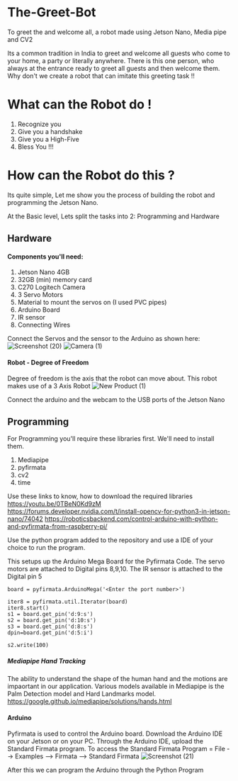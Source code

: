 # The-Greet-Bot
To greet the and welcome all, a robot made using Jetson Nano, Media pipe and CV2

Its a common tradition in India to greet and welcome all guests who come to your home, a party or literally anywhere. There is this one person, who always at the entrance ready to greet all guests and then welcome them. Why don't we create a robot that can imitate this greeting task !!
# What can the Robot do !
1. Recognize you
2. Give you a handshake
3. Give you a High-Five
4. Bless You !!!
# How can the Robot do this ?
Its quite simple, Let me show you the process of building the robot and programming the Jetson Nano.

At the Basic level, Lets split the tasks into 2: Programming and Hardware
## Hardware
#### Components you'll need:
1. Jetson Nano 4GB
2. 32GB (min) memory card
3. C270 Logitech Camera
4. 3 Servo Motors
5. Material to mount the servos on (I used PVC pipes)
6. Arduino Board
7. IR sensor
8. Connecting Wires

Connect the Servos and the sensor to the Arduino as shown here:
![Screenshot (20)](https://user-images.githubusercontent.com/65992357/175828704-bafcac5f-a674-455c-a1a4-a1a61372f699.png)
![Camera (1)](https://user-images.githubusercontent.com/65992357/176002219-0e59ccce-9068-467b-af0d-3914bddeffe1.png)

#### Robot - Degree of Freedom
Degree of freedom is the axis that the robot can move about. This robot makes use of a 3 Axis Robot
![New Product (1)](https://user-images.githubusercontent.com/65992357/176007817-288fe292-0472-4867-8f2d-47418457b395.png)
  
Connect the arduino and the webcam to the USB ports of the Jetson Nano
 

## Programming
For Programming you'll require these libraries first. We'll need to install them.
1. Mediapipe
2. pyfirmata
3. cv2
4. time

Use these links to know, how to download the required libraries
https://youtu.be/0TBeN0Kd9zM
https://forums.developer.nvidia.com/t/install-opencv-for-python3-in-jetson-nano/74042
https://roboticsbackend.com/control-arduino-with-python-and-pyfirmata-from-raspberry-pi/

Use the python program added to the repository and use a IDE of your choice to run the program.

This setups up the Arduino Mega Board for the Pyfirmata Code. The servo motors are attached to Digital pins 8,9,10. The IR sensor is attached to the Digital pin 5

```
board = pyfirmata.ArduinoMega('<Enter the port number>')

iter8 = pyfirmata.util.Iterator(board)
iter8.start()
s1 = board.get_pin('d:9:s')
s2 = board.get_pin('d:10:s')
s3 = board.get_pin('d:8:s')
dpin=board.get_pin('d:5:i')

s2.write(100)
```

##### Mediapipe Hand Tracking
The ability to understand the shape of the human hand and the motions are impaortant in our application. Various models available in Mediapipe is the Palm Detection model and Hard Landmarks model.
https://google.github.io/mediapipe/solutions/hands.html

#### Arduino
  Pyfirmata is used to control the Arduino board. Download the Arduino IDE on your Jetson or on your PC. Through the Arduino IDE, upload the Standard Firmata program.
  To access the Standard Firmata Program = File --> Examples --> Firmata --> Standard Firmata
  ![Screenshot (21)](https://user-images.githubusercontent.com/65992357/175873363-c7d83979-9179-4ec7-ab0e-74a2b73e7b38.png)

  
  After this we can program the Arduino through the Python Program

